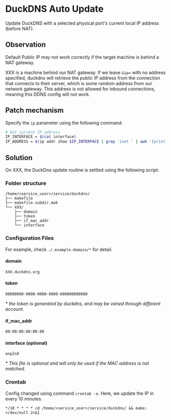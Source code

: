 # DuckDNS Auto Update
Update DuckDNS with a selected physical port's current local IP address (before NAT). 

## Observation
Default Public IP may not work correctly if the target machine is behind a NAT gateway. 

XXX is a machine behind our NAT gateway. If we leave `&ip=` with no address specified, duckdns will retrieve the public IP address from the connection that connects to their server, which is some random address from our network gateway. This address is not allowed for inbound connections, meaning this DDNS config will not work. 

## Patch mechanism
Specify the `ip` parameter using the following command: 
```bash
# Get current IP address
IP_INTERFACE = $(cat interface)
IP_ADDRESS = $(ip addr show $IP_INTERFACE | grep 'inet ' | awk '{print $2}' | cut -d'/' -f1)
```

## Solution
On XXX, the DuckDns update routine is settled using the following script:
### Folder structure
```
/home/<service_user>/service/duckdns/
├── makefile
├── makefile.subdir.mak
└── XXX/
    ├── domain
    ├── token
    ├── if_mac_addr
    └── interface
```

### Configuration Files
For example, check `./.example-domain/*` for detail.

#### domain
```
XXX.duckdns.org
```

#### token
```
00000000-0000-0000-0000-000000000000
```
_* the token is generated by duckdns, and may be varied through different account._

#### if_mac_addr
```
00:00:00:00:00:00
```

#### interface (optional)
```
enp2s0
```
_* This file is optional and will only be used if the MAC address is not matched._


### Crontab
Config changed using command `crontab -e`.
Here, we update the IP in every 10 minutes.
```
*/10 * * * * cd /home/<service_user>/service/duckdns/ && make; >/dev/null 2>&1
```
